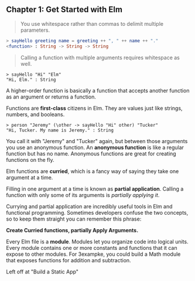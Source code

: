 ## Chapter 1: Get Started with Elm

> You use whitespace rather than commas to delimit multiple parameters.

```elm
> sayHello greeting name = greeting ++ ", " ++ name ++ "."<function> : String -> String -> String
```

> Calling a function with multiple arguments requires whitespace as well.

```
> sayHello "Hi" "Elm""Hi, Elm." : String
```

A higher-order function is basically a function that accepts another function as an argument or returns a function.

Functions are **first-class** citizens in Elm. They are values just like strings, numbers, and booleans.

```
> person "Jeremy" (\other -> sayHello "Hi" other) "Tucker""Hi, Tucker. My name is Jeremy." : String
```

You call it with "Jeremy" and "Tucker" again, but between those arguments you use an anonymous function. An **anonymous function** is like a regular function but has no name. Anonymous functions are great for creating functions on the fly.

Elm functions are **curried**, which is a fancy way of saying they take one argument at a time.

Filling in one argument at a time is known as **partial application**. Calling a function with only some of its arguments is _partially applying it_.

Currying and partial application are incredibly useful tools in Elm and functional programming. Sometimes developers confuse the two concepts, so to keep them straight you can remember this phrase:

**Create Curried functions, partially Apply Arguments.**

Every Elm file is a **module**. Modules let you organize code into logical units. Every module contains one or more constants and functions that it can expose to other modules. For 3exampke, you could build a Math module that exposes functions for addition and subtraction.

Left off at "Build a Static App"